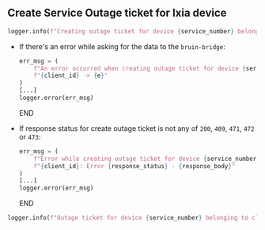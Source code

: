 ## Create Service Outage ticket for Ixia device

```python
logger.info(f"Creating outage ticket for device {service_number} belonging to client {client_id}...")
```

* If there's an error while asking for the data to the `bruin-bridge`:
  ```python
  err_msg = (
      f"An error occurred when creating outage ticket for device {service_number} belonging to client"
      f"{client_id} -> {e}"
  )
  [...]
  logger.error(err_msg)
  ```
  END

* If response status for create outage ticket is not any of `200`, `409`, `471`, `472` or `473`:
  ```python
  err_msg = (
      f"Error while creating outage ticket for device {service_number} that belongs to client "
      f"{client_id}: Error {response_status} - {response_body}"
  )
  [...]
  logger.error(err_msg)
  ```
  END

```python
logger.info(f"Outage ticket for device {service_number} belonging to client {client_id} created!")
```